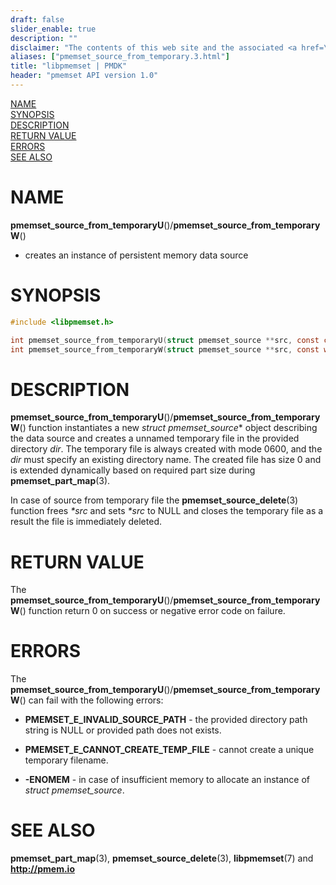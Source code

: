 ```yaml
---
draft: false
slider_enable: true
description: ""
disclaimer: "The contents of this web site and the associated <a href=\"https://github.com/pmem\">GitHub repositories</a> are BSD-licensed open source."
aliases: ["pmemset_source_from_temporary.3.html"]
title: "libpmemset | PMDK"
header: "pmemset API version 1.0"
---
```


[comment]: <> (SPDX-License-Identifier: BSD-3-Clause)
[comment]: <> (Copyright 2021, Intel Corporation)

[comment]: <> (pmemset_source_from_temporary.3 -- man page for pmemset_source_from_temporary)

[NAME](#name)<br />
[SYNOPSIS](#synopsis)<br />
[DESCRIPTION](#description)<br />
[RETURN VALUE](#return-value)<br />
[ERRORS](#errors)<br />
[SEE ALSO](#see-also)<br />

# NAME #

**pmemset_source_from_temporaryU**()/**pmemset_source_from_temporaryW**()
- creates an instance of persistent memory data source

# SYNOPSIS #

```c
#include <libpmemset.h>

int pmemset_source_from_temporaryU(struct pmemset_source **src, const char const char *dir);
int pmemset_source_from_temporaryW(struct pmemset_source **src, const wchar_t const char *dir);
```
# DESCRIPTION #

**pmemset_source_from_temporaryU**()/**pmemset_source_from_temporaryW**() function instantiates a new *struct pmemset_source** object
describing the data source and creates a unnamed temporary file in the provided directory *dir*.
The temporary file is always created with mode 0600, and the *dir* must specify an existing
directory name. The created file has size 0 and is extended dynamically based on required
part size during **pmemset_part_map**(3).

In case of source from temporary file the **pmemset_source_delete**(3) function
frees *\*src* and sets *\*src* to NULL and closes the temporary file as a result
the file is immediately deleted.

# RETURN VALUE #

The **pmemset_source_from_temporaryU**()/**pmemset_source_from_temporaryW**() function return 0 on success
or negative error code on failure.

# ERRORS #

The **pmemset_source_from_temporaryU**()/**pmemset_source_from_temporaryW**() can fail with the following errors:

* **PMEMSET_E_INVALID_SOURCE_PATH** - the provided directory path string is NULL
or provided path does not exists.

* **PMEMSET_E_CANNOT_CREATE_TEMP_FILE** - cannot create a unique temporary filename.

* **-ENOMEM** - in case of insufficient memory to allocate an instance
of *struct pmemset_source*.

# SEE ALSO #

**pmemset_part_map**(3), **pmemset_source_delete**(3),
**libpmemset**(7) and **<http://pmem.io>**
